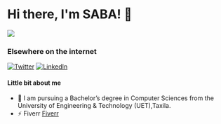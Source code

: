 # Hi there, I'm  SABA! 👋
![](https://komarev.com/ghpvc/?username=sabasaeed408)


### Elsewhere on the internet

[![Twitter](https://user-images.githubusercontent.com/282759/84680160-40c90c80-af00-11ea-8390-bb86858c5fa5.png)](https://twitter.com/_sabasaeed)  [![LinkedIn](https://user-images.githubusercontent.com/282759/84680162-4161a300-af00-11ea-912c-8f32e5cc1676.png)](https://linkedin.com/in/saba-saeed-971b6b192/)
	
####  Little bit about me

-   🏫  I am  pursuing a Bachelor’s degree in Computer Sciences from the University of Engineering & Technology (UET),Taxila.
-   ⚡️  Fiverr [Fiverr](https://www.fiverr.com/sabach408?up_rollout=true)  
 


